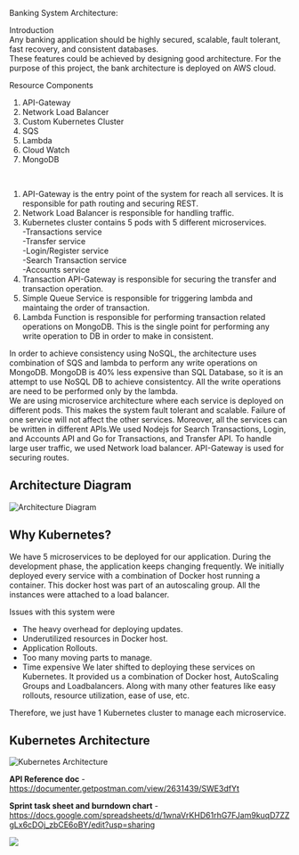 Banking System Architecture:<br>

Introduction<br>
Any banking application should be highly secured, scalable, fault tolerant, fast recovery, and consistent databases.<br>
These features could be achieved by designing good architecture. For the purpose of this project, the bank architecture is deployed on AWS cloud.<br>

Resource Components<br>
1) API-Gateway
2) Network Load Balancer
3) Custom Kubernetes Cluster
4) SQS
5) Lambda
5) Cloud Watch
6) MongoDB
<br>

1) API-Gateway is the entry point of the system for reach all services. It is responsible for path routing and securing REST.
2) Network Load Balancer is responsible for handling traffic.
3) Kubernetes cluster contains 5 pods with 5 different microservices.<br>
   -Transactions service<br>
   -Transfer service<br>
   -Login/Register service<br>
   -Search Transaction service<br>
   -Accounts service<br>
4) Transaction API-Gateway is responsible for securing the transfer and transaction operation.
5) Simple Queue Service is responsible for triggering lambda and maintaing the order of transaction.
6) Lambda Function is responsible for performing transaction related operations on MongoDB. This is the single point for performing any write operation to DB in order to make in consistent.<br>

In order to achieve consistency using NoSQL, the architecture uses combination of SQS and lambda to perform any write operations on MongoDB. MongoDB is 40% less expensive than SQL Database, so it is an attempt to use NoSQL DB to achieve consistentcy. All the write operations are need to be performed only by the lambda. <br>
We are using microservice architecture where each service is deployed on different pods. This makes the system fault tolerant and scalable. Failure of one service will not affect the other services. Moreover, all the services can be written in different APIs.We used Nodejs for Search Transactions, Login, and Accounts API and Go for Transactions, and Transfer API.
To handle large user traffic, we used Network load balancer. API-Gateway is used for securing routes.  

## Architecture Diagram

![Architecture Diagram](https://github.com/kowshhal97/Online-Bank/blob/master/Architecture%20Diagram.jpg)

## Why Kubernetes?

We have 5 microservices to be deployed for our application. During the development phase, the application keeps changing frequently. We initially deployed every service with a combination of Docker host running a container. This docker host was part of an autoscaling group. All the instances were attached to a load balancer.

Issues with this system were

- The heavy overhead for deploying updates.
- Underutilized resources in Docker host.
- Application Rollouts.
- Too many moving parts to manage.
- Time expensive
We later shifted to deploying these services on Kubernetes. It provided us a combination of Docker host, AutoScaling Groups and Loadbalancers. Along with many other features like easy rollouts, resource utilization, ease of use, etc.

Therefore, we just have 1 Kubernetes cluster to manage each microservice.

## Kubernetes Architecture

![Kubernetes Architecture](https://github.com/kowshhal97/Online-Bank/blob/master/KubernetesArc.jpg)

**API Reference doc** - https://documenter.getpostman.com/view/2631439/SWE3dfYt

**Sprint task sheet and burndown chart** - https://docs.google.com/spreadsheets/d/1wnaVrKHD61rhG7FJam9kuqD7ZZgLx6cDOj_zbCE6oBY/edit?usp=sharing

![](https://github.com/gopinathsjsu/team-project-cmpe202-team-project/blob/master/burndown_chart.png)
